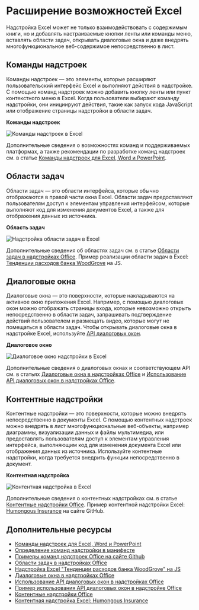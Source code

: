 # <a name="extend-excel-functionality"></a>Расширение возможностей Excel

Надстройка Excel может не только взаимодействовать с содержимым книги, но и добавлять настраиваемые кнопки ленты или команды меню, вставлять области задач, открывать диалоговые окна и даже внедрять многофункциональное веб-содержимое непосредственно в лист.

## <a name="add-in-commands"></a>Команды надстроек

Команды надстроек — это элементы, которые расширяют пользовательский интерфейс Excel и выполняют действия в надстройке. С помощью команд надстроек можно добавить кнопку ленты или пункт контекстного меню в Excel. Когда пользователи выбирают команду надстройки, они инициируют действия, такие как запуск кода JavaScript или отображение страницы надстройки в области задач. 

**Команды надстроек**

![Команды надстроек в Excel](../../images/Excel_add-in_commands_Script-Lab.png)

Дополнительные сведения о возможностях команд и поддерживаемых платформах, а также рекомендации по разработке команд надстроек см. в статье [Команды надстроек для Excel, Word и PowerPoint](../design/add-in-commands.md).

## <a name="task-panes"></a>Области задач

Области задач — это области интерфейса, которые обычно отображаются в правой части окна Excel. Области задач предоставляют пользователям доступ к элементам управления интерфейсом, которые выполняют код для изменения документов Excel, а также для отображения данных из источника. 

**Область задач**

![Надстройка области задач в Excel](../../images/Excel_add-in_task_pane_Insights.png)

Дополнительные сведения об областях задач см. в статье [Области задач в надстройках Office](../design/task-pane-add-ins.md). Пример реализации области задач в Excel: [Тенденции расходов банка WoodGrove](https://github.com/OfficeDev/Excel-Add-in-WoodGrove-Expense-Trends) на JS.

## <a name="dialog-boxes"></a>Диалоговые окна

Диалоговые окна — это поверхности, которые накладываются на активное окно приложения Excel. Например, с помощью диалоговых окон можно отображать страницы входа, которые невозможно открыть непосредственно в области задач, запрашивать подтверждение действий пользователем и размещать видео, которые могут не помещаться в области задач. Чтобы открывать диалоговые окна в надстройке Excel, используйте [API диалоговых окон](../../reference/shared/officeui.md).

**Диалоговое окно**

![Диалоговое окно надстройки в Excel](../../images/Excel_add-in_dialog_choose-number.png)

Дополнительные сведения о диалоговых окнах и соответствующем API см. в статьях [Диалоговые окна в надстройках Office](../design/dialog-boxes.md) и [Использование API диалоговых окон в надстройках Office](../develop/dialog-api-in-office-add-ins.md).

## <a name="content-add-ins"></a>Контентные надстройки

Контентные надстройки — это поверхности, которые можно внедрять непосредственно в документы Excel. С помощью контентных надстроек можно внедрять в лист многофункциональные веб-объекты, например диаграммы, визуализации данных и файлы мультимедиа, или предоставлять пользователям доступ к элементам управления интерфейса, выполняющим код для изменения документа Excel или отображения данных из источника. Используйте контентные надстройки, когда требуется внедрить функции непосредственно в документ.

**Контентная надстройка**

![Контентная надстройка в Excel](../../images/Excel_add-in_content_map.png)

Дополнительные сведения о контентных надстройках см. в статье [Контентные надстройки Office](../design/content-add-ins.md). Пример контентной надстройки Excel: [Humongous Insurance](https://github.com/OfficeDev/Excel-Content-Add-in-Humongous-Insurance) на сайте GitHub.

## <a name="additional-resources"></a>Дополнительные ресурсы

- [Команды надстроек для Excel, Word и PowerPoint](../design/add-in-commands.md)
- [Определение команд надстройки в манифесте](../develop/define-add-in-commands.md)
- [Примеры команд надстроек Office на сайте Github](https://github.com/OfficeDev/Office-Add-in-Commands-Samples/)
- [Области задач в надстройках Office](../design/task-pane-add-ins.md)
- [Надстройка Excel "Тенденции расходов банка WoodGrove" на JS](https://github.com/OfficeDev/Excel-Add-in-WoodGrove-Expense-Trends)
- [Диалоговые окна в надстройках Office](../design/dialog-boxes.md)
- [Использование API диалоговых окон в надстройках Office](../develop/dialog-api-in-office-add-ins.md)
- [Пример использования API диалоговых окон в надстройке Office](https://github.com/OfficeDev/Office-Add-in-Dialog-API-Simple-Example)
- [Контентные надстройки Office](../design/content-add-ins.md)
- [Контентная надстройка Excel: Humongous Insurance](https://github.com/OfficeDev/Excel-Content-Add-in-Humongous-Insurance)

